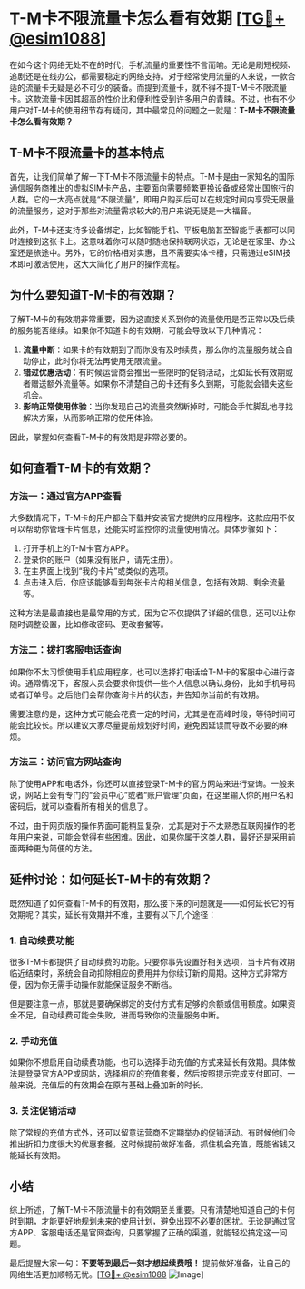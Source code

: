 # T-M卡不限流量卡怎么看有效期 [[TG💪+ @esim1088](https://t.me/s/esim1088)]

在如今这个网络无处不在的时代，手机流量的重要性不言而喻。无论是刷短视频、追剧还是在线办公，都需要稳定的网络支持。对于经常使用流量的人来说，一款合适的流量卡无疑是必不可少的装备。而提到流量卡，就不得不提T-M卡不限流量卡。这款流量卡因其超高的性价比和便利性受到许多用户的青睐。不过，也有不少用户对T-M卡的使用细节存有疑问，其中最常见的问题之一就是：**T-M卡不限流量卡怎么看有效期？**

## T-M卡不限流量卡的基本特点

首先，让我们简单了解一下T-M卡不限流量卡的特点。T-M卡是由一家知名的国际通信服务商推出的虚拟SIM卡产品，主要面向需要频繁更换设备或经常出国旅行的人群。它的一大亮点就是“不限流量”，即用户购买后可以在规定时间内享受无限量的流量服务，这对于那些对流量需求较大的用户来说无疑是一大福音。

此外，T-M卡还支持多设备绑定，比如智能手机、平板电脑甚至智能手表都可以同时连接到这张卡上。这意味着你可以随时随地保持联网状态，无论是在家里、办公室还是旅途中。另外，它的价格相对实惠，且不需要实体卡槽，只需通过eSIM技术即可激活使用，这大大简化了用户的操作流程。

## 为什么要知道T-M卡的有效期？

了解T-M卡的有效期非常重要，因为这直接关系到你的流量使用是否正常以及后续的服务能否继续。如果你不知道卡的有效期，可能会导致以下几种情况：

1. **流量中断**：如果卡的有效期到了而你没有及时续费，那么你的流量服务就会自动停止，此时你将无法再使用无限流量。
2. **错过优惠活动**：有时候运营商会推出一些限时的促销活动，比如延长有效期或者赠送额外流量等。如果你不清楚自己的卡还有多久到期，可能就会错失这些机会。
3. **影响正常使用体验**：当你发现自己的流量突然断掉时，可能会手忙脚乱地寻找解决方案，从而影响正常的使用体验。

因此，掌握如何查看T-M卡的有效期是非常必要的。

## 如何查看T-M卡的有效期？

### 方法一：通过官方APP查看

大多数情况下，T-M卡的用户都会下载并安装官方提供的应用程序。这款应用不仅可以帮助你管理卡片信息，还能实时监控你的流量使用情况。具体步骤如下：

1. 打开手机上的T-M卡官方APP。
2. 登录你的账户（如果没有账户，请先注册）。
3. 在主界面上找到“我的卡片”或类似的选项。
4. 点击进入后，你应该能够看到每张卡片的相关信息，包括有效期、剩余流量等。

这种方法是最直接也是最常用的方式，因为它不仅提供了详细的信息，还可以让你随时调整设置，比如修改密码、更改套餐等。

### 方法二：拨打客服电话查询

如果你不太习惯使用手机应用程序，也可以选择打电话给T-M卡的客服中心进行咨询。通常情况下，客服人员会要求你提供一些个人信息以确认身份，比如手机号码或者订单号。之后他们会帮你查询卡片的状态，并告知你当前的有效期。

需要注意的是，这种方式可能会花费一定的时间，尤其是在高峰时段，等待时间可能会比较长。所以建议大家尽量提前规划好时间，避免因延误而导致不必要的麻烦。

### 方法三：访问官方网站查询

除了使用APP和电话外，你还可以直接登录T-M卡的官方网站来进行查询。一般来说，网站上会有专门的“会员中心”或者“账户管理”页面，在这里输入你的用户名和密码后，就可以查看所有相关的信息了。

不过，由于网页版的操作界面可能稍显复杂，尤其是对于不太熟悉互联网操作的老年用户来说，可能会觉得有些困难。因此，如果你属于这类人群，最好还是采用前面两种更为简便的方法。

## 延伸讨论：如何延长T-M卡的有效期？

既然知道了如何查看T-M卡的有效期，那么接下来的问题就是——如何延长它的有效期呢？其实，延长有效期并不难，主要有以下几个途径：

### 1. 自动续费功能

很多T-M卡都提供了自动续费的功能。只要你事先设置好相关选项，当卡片有效期临近结束时，系统会自动扣除相应的费用并为你续订新的周期。这种方式非常方便，因为你无需手动操作就能保证服务不断档。

但是要注意一点，那就是要确保绑定的支付方式有足够的余额或信用额度。如果资金不足，自动续费可能会失败，进而导致你的流量服务中断。

### 2. 手动充值

如果你不想启用自动续费功能，也可以选择手动充值的方式来延长有效期。具体做法是登录官方APP或网站，选择相应的充值套餐，然后按照提示完成支付即可。一般来说，充值后的有效期会在原有基础上叠加新的时长。

### 3. 关注促销活动

除了常规的充值方式外，还可以留意运营商不定期举办的促销活动。有时候他们会推出折扣力度很大的优惠套餐，这时候提前做好准备，抓住机会充值，既能省钱又能延长有效期。

## 小结

综上所述，了解T-M卡不限流量卡的有效期至关重要。只有清楚地知道自己的卡何时到期，才能更好地规划未来的使用计划，避免出现不必要的困扰。无论是通过官方APP、客服电话还是官网查询，只要掌握了正确的渠道，就能轻松搞定这一问题。

最后提醒大家一句：**不要等到最后一刻才想起续费哦！** 提前做好准备，让自己的网络生活更加顺畅无忧。[[TG💪+ @esim1088](https://t.me/s/esim1088) ![Image](https://i.postimg.cc/4NQfJmqS/Snipaste-2025-05-13-00-14-12.png)]